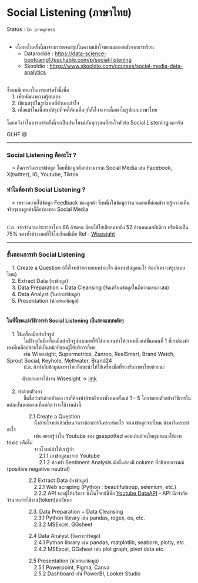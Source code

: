 # Social Listening (ภาษาไทย)

 Status : `In progress`
 <br><br>
- เนื้อหาในครั้งนี้มาจากการดจดสรุปในความเข้าใจของผมเองหลังจากการเรียน
  - Datarockie : https://data-science-bootcamp1.teachable.com/p/social-listening 
  - Skooldio : https://www.skooldio.com/courses/social-media-data-analytics
  
 <br>
ซึ่งผมมีเจตนาในการแชร์ครั้งนี้เพื่อ <br>
&emsp;1. เพื่อพัฒนาความรู้ตนเอง <br>
&emsp;2. เขียนสรุปในรูปแบบที่ตัวเองเข้าใจ <br>
&emsp;3. เพื่อแชร์ในเนื้อหา/สรุปที่จดให้คนอื่นๆที่ตั้งใจจะหาเนื้อหาในรูปแบบภาษาไทย <br>
<br>
โดยหวังว่าในการแชร์ครั้งนี้จะเป็นประโยชน์กับทุกๆคนที่สนใจหัวข้อ Social Listening นะครับ 

GLHF :smile:

--- 

<h3> Social Listening คืออะไร ? </h3>
&emsp;> คือการวิเคราะห์ข้อมูล โดยที่ข้อมูลดังกล่าวมาจาก Social Media เช่น Facebook, X(twitter), IG, Youtube, Tiktok

<h3>ทำไมต้องทำ Social Listening ?</h3>
&emsp;> เพราะอยากได้ข้อมูล Feedback ของลูกค้า ซึ่งหนึ่งในข้อมูลจำนวนมากที่ค่อนข้างจะรู้ความเห็นจริงๆของลูกค้าก็คือช่องทาง Social Media <br><br>

ป.ล. จากจำนวนประชากรไทย 66 ล้านคน มีคนใช้โซเชียลมากถึง 52 ล้านคนเลยทีเดียว หรือคิดเป็น 75% ของทั้งประเทศที่ใช้โซเชียลมีเดีย   Ref : [Wisesight](https://wisesight.com/news/why-you-should-listen-to-social-media-voice/)
<br>

---

<h3> ขั้นตอนการทำ Social Listening </h3>
&emsp;1. Create a Question (ตั้งโจทย์ว่าเราอยากทำอะไร ต้องหาข้อมูลอะไร  ต้องวิเคราะห์รูปแบบไหน) <br>
&emsp;2. Extract Data (หาข้อมูล) <br>
&emsp;3. Data Preparation + Data Cleansing (จัดเตรียมข้อมูลในมีความเหมาะสม) <br>
&emsp;4. Data Analyst (วิเคราะห์ข้อมูล) <br>
&emsp;5. Presentation (นำเสนอข้อมูล) <br>
<br>

<h4> ในที่นี้ขอแบ่งวิธีการทำ Social Listening เป็นสองแบบหลักๆ </h4>
&emsp;1. ใช้เครื่องมือสำเร็จรูป <br>
&emsp;&emsp;&emsp; ในปัจจุบันมีเครื่องมือสำเร็จรูปมากมายให้ใช้งานจนทำให้เราเหลือแค่ขั้นตอนที่ 1 ที่เราต้องทำเองที่เหลือปล่อยให้เป็นหน้าที่ของผู้ให้บริการก็พอ <br>
&emsp;&emsp;&emsp; เช่น Wisesight, Supermetrics, Zanroo, RealSmart, Brand Watch, Sprout Social, Keyhole, Meltwater, Brand24 <br>
&emsp;&emsp;&emsp; ป.ล. ถ้าทำกับข้อมูลภาษาไทยก็แนะนำให้ใช้เครื่องมือที่รองรับภาษาไทยด้วยนะ <br>

&emsp;&emsp;&emsp;ตัวอย่างการใช้งาน Wisesight  -> [link](https://docs.google.com/spreadsheets/d/1NgOPxZ9Jed-b10pq36DfB5TH6zguxWy77KD44IS5SoY/edit?usp=sharing)
<br><br>
&emsp;2. ทำด้วยตัวเอง <br>
&emsp;&emsp;&emsp; ขึ้นชื่อว่าทำด้วยตัวเอง เราก็ต้องทำด้วยตัวเองทั้งหมดตั้งแต่ 1 - 5 โดยขอยกตัวอย่างวิธีการในแต่ละขั้นตอนตามที่ผมคิดว่าจะใช้งานดังนี้ <br>

&emsp;&emsp;&emsp;&emsp;  2.1 Create a Question <br>
&emsp;&emsp;&emsp;&emsp;&emsp; นั่งอ่านโจทย์แล้วเขียนว่าเราต้องการวิเคราะห์อะไร จะเอาข้อมูลจากไหน นำมาวิเคราะห์อะไร <br>
&emsp;&emsp;&emsp;&emsp;&emsp; เช่น อยากรู้ว่าใน Youtube ช่อง gssspotted คอมเม้นส่วนใหญ่มาแนวโน้มจะ toxic หรือไม่ <br>
&emsp;&emsp;&emsp;&emsp;&emsp; จากโจทย์ทำให้เรารู้ว่า <br>
&emsp;&emsp;&emsp;&emsp;&emsp;&emsp; 2.1.1 เอาข้อมูลมาจาก Youtube <br>
&emsp;&emsp;&emsp;&emsp;&emsp;&emsp; 2.1.2 ต้องทำ Sentiment Analysis ดังนั้นต้องมี column ที่อธิบายอารมณ์ (positive negative neutral) <br>

&emsp;&emsp;&emsp;&emsp;  2.2 Extract Data (หาข้อมูล)  <br>
&emsp;&emsp;&emsp;&emsp;&emsp; 2.2.1 Web scraping (Python : beautifulsoup, selenium, etc.) <br>
&emsp;&emsp;&emsp;&emsp;&emsp; 2.2.2 API ของผู้ให้บริการ ซึ่งในโจทย์นี้คือ [Youtube DataAPI](https://developers.google.com/youtube/v3) - API มักจำกัดจำนวนการใช้งาน(token)ต่อวันนะ  

&emsp;&emsp;&emsp;&emsp;  2.3. Data Preparation + Data Cleansing <br>
&emsp;&emsp;&emsp;&emsp;&emsp; 2.3.1 Python library เช่น pandas, regex, os, etc. <br>
&emsp;&emsp;&emsp;&emsp;&emsp; 2.3.2 MSExcel, GGsheet<br>

&emsp;&emsp;&emsp;&emsp;  2.4 Data Analyst (วิเคราะห์ข้อมูล) <br>
&emsp;&emsp;&emsp;&emsp;&emsp; 2.4.1 Python library เช่น pandas, matplotlib, seaborn, plotly, etc. <br>
&emsp;&emsp;&emsp;&emsp;&emsp; 2.4.2 MSExcel, GGsheet เช่น plot graph, pivot data etc.<br>

&emsp;&emsp;&emsp;&emsp;  2.5 Presentation (นำเสนอข้อมูล) <br>
&emsp;&emsp;&emsp;&emsp;&emsp; 2.5.1 Powerpoint, Figma, Canva <br>
&emsp;&emsp;&emsp;&emsp;&emsp; 2.5.2 Dashboard เช่น PowerBI, Looker Studio <br>
